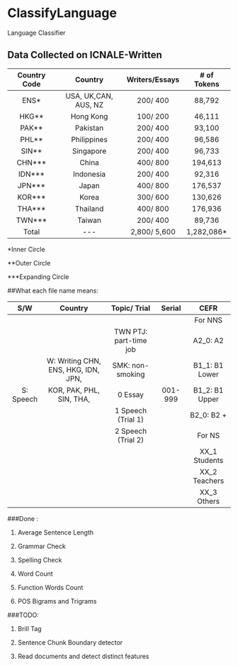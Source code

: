 # ClassifyLanguage
Language Classifier

## Data Collected on ICNALE-Written
|Country Code 	|Country 	|Writers/Essays 	|  # of Tokens	|
|:--------------:|:---------:|:-----------------:|:-------------:|
|ENS*   			|USA, UK,CAN, AUS, NZ	|	200/ 400		|	88,792  	|
| HKG** 			|Hong Kong	| 	100/ 200  		|	46,111		|
| PAK** 			|Pakistan	|	 	200/ 400  	|	93,100		|
| PHL** 			|Philippines|  	200/ 400  		|	96,586		|
| SIN** 			|Singapore	|  	200/ 400  		|	96,733		|
| CHN***			|China 	 	|  	400/ 800  		|	194,613 	|
| IDN***			|Indonesia	| 	200/ 400   		|	92,316 		|
| JPN***			|Japan 	 	|		400/ 800  	|	176,537		|	 
| KOR***			|Korea 		|	300/ 600		|  	130,626 	|
| THA***			|Thailand 	|  	400/ 800  		|	176,936 	|
| TWN***			|Taiwan  	|	200/ 400  		|	89,736		| 
|Total 			|	--- 	|	2,800/ 5,600 	|	1,282,086*	|

*Inner Circle

**Outer Circle

***Expanding Circle


##What each file name means:

|S/W 	|Country| 	Topic/ Trial| 	Serial| 	CEFR|
|:--------------:|:---------:|:-----------------:|:-------------:|:-------------:|
|||||For NNS|
|||TWN 	PTJ: part-time job||A2_0: A2|
||W: Writing 	CHN, ENS, HKG, IDN, JPN,|SMK: non-smoking||B1_1: B1 Lower|
|S: Speech|KOR, PAK, PHL, SIN, THA,|0 Essay|001-999|B1_2: B1 Upper|
|||1 Speech (Trial 1)||B2_0: B2 +|
|||2 Speech (Trial 2)||For NS|
|||||XX_1 Students|
|||||XX_2 Teachers|
|||||XX_3 Others|


###Done :

1.	Average Sentence Length

2.	Grammar Check

3.	Spelling Check

4.	Word Count

5.	Function Words Count

6.	POS Bigrams and Trigrams

###TODO:

1.	Brill Tag

2.	Sentence Chunk Boundary detector

3.	Read documents and detect distinct features
